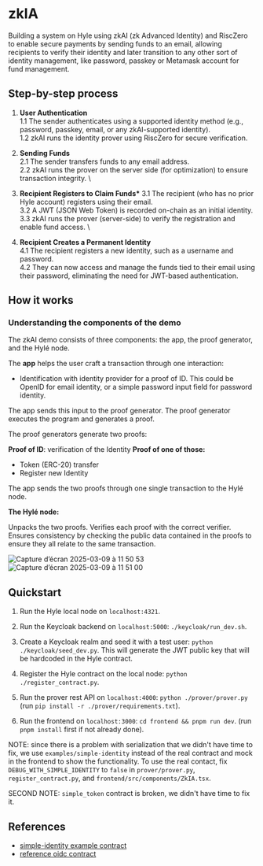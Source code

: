 # zkIA

Building a system on Hyle using zkAI (zk Advanced Identity) and RiscZero to enable secure payments by sending funds to an email, allowing recipients to verify their identity and later transition to any other sort of identity management, like password, passkey or Metamask account for fund management.

## Step-by-step process

1. **User Authentication** \
   1.1 The sender authenticates using a supported identity method (e.g., password, passkey, email, or any zkAI-supported identity). \
   1.2 zkAI runs the identity prover using RiscZero for secure verification.

2. **Sending Funds** \
   2.1 The sender transfers funds to any email address. \
   2.2 zkAI runs the prover on the server side (for optimization) to ensure transaction integrity. \

3. **Recipient Registers to Claim Funds\***
   3.1 The recipient (who has no prior Hyle account) registers using their email. \
   3.2 A JWT (JSON Web Token) is recorded on-chain as an initial identity. \
   3.3 zkAI runs the prover (server-side) to verify the registration and enable fund access. \

4. **Recipient Creates a Permanent Identity** \
   4.1 The recipient registers a new identity, such as a username and password. \
   4.2 They can now access and manage the funds tied to their email using their password, eliminating the need for JWT-based authentication.

## How it works

### Understanding the components of the demo

The zkAI demo consists of three components: the app, the proof generator, and the Hylé node.

The **app** helps the user craft a transaction through one interaction:

- Identification with identity provider for a proof of ID. This could be OpenID for email identity, or a simple password input field for password identity.

The app sends this input to the proof generator. The proof generator executes the program and generates a proof.

The proof generators generate two proofs:

**Proof of ID**: verification of the Identity
**Proof of one of those:**

- Token (ERC-20) transfer
- Register new Identity

The app sends the two proofs through one single transaction to the Hylé node.

**The Hylé node:**

Unpacks the two proofs.
Verifies each proof with the correct verifier.
Ensures consistency by checking the public data contained in the proofs to ensure they all relate to the same transaction.

![Capture d’écran 2025-03-09 à 11 50 53](https://github.com/user-attachments/assets/8970c9fd-2248-474e-ad2c-c4c858b83a22)
![Capture d’écran 2025-03-09 à 11 51 00](https://github.com/user-attachments/assets/470c7729-7850-4fb3-a01f-22f25bf5dbb7)

## Quickstart

1. Run the Hyle local node on `localhost:4321`.

2. Run the Keycloak backend on `localhost:5000`: `./keycloak/run_dev.sh`.

3. Create a Keycloak realm and seed it with a test user: `python ./keycloak/seed_dev.py`. This will generate the JWT public key that will be hardcoded in the Hyle contract.

4. Register the Hyle contract on the local node: `python ./register_contract.py`.

5. Run the prover rest API on `localhost:4000`: `python ./prover/prover.py` (run `pip install -r ./prover/requirements.txt`).

6. Run the frontend on `localhost:3000`: `cd frontend && pnpm run dev`. (run `pnpm install` first if not already done).

NOTE: since there is a problem with serialization that we didn't have time to fix, we use `examples/simple-identity` instead of the real contract and mock in the frontend to show the functionality. To use the real contact, fix `DEBUG_WITH_SIMPLE_IDENTITY` to `false` in `prover/prover.py`, `register_contract.py`, and `frontend/src/components/ZkIA.tsx`.

SECOND NOTE: `simple_token` contract is broken, we didn't have time to fix it.

## References

- [simple-identity example contract](https://github.com/Hyle-org/examples/blob/main/simple-identity)
- [reference oidc contract](https://github.com/Hyle-org/hackathons/tree/main/oidc-identity)
